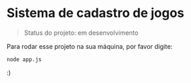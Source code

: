 <h1>Sistema de cadastro de jogos</h1>

> Status do projeto: em desenvolvimento

Para rodar esse projeto na sua máquina, por favor digite:
```
node app.js
```
:)
